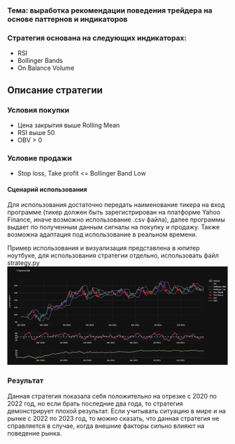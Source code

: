 ### Тема: выработка рекомендации поведения трейдера на основе паттернов и индикаторов
### Стратегия основана на следующих индикаторах:
* RSI
* Bollinger Bands
* On Balance Volume

## Описание стратегии
### Условия покупки
* Цена закрытия выше Rolling Mean
* RSI выше 50
* OBV > 0
### Условие продажи
* Stop loss, Take profit <= Bollinger Band Low

#### Сценарий использования
Для использования достаточно передать наименование тикера на вход программе (тикер должен быть зарегистрирован на платформе
Yahoo Finance, иначе возможно использование .csv файла), далее программы выдает по полученным данным сигналы на покупку и продажу.
Также возможна адаптация под использование в реальном времени.

Пример использования и визуализация представлена в юпитер ноутбуке, для использования стратегии отдельно, использовать файл strategy.py
![alt text](./example.png)

### Результат
Данная стратегия показала себя положительно на отрезке с 2020 по 2022 год, но если брать последние два года, то 
стратегия демонстрирует плохой результат. Если учитывать ситуацию в мире и на рынке с 2022 по 2023 год, то можно сказать,
что данная стратегия не справляется в случае, когда внешние факторы сильно влияют на поведение рынка.

